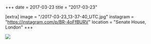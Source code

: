 +++
date = 2017-03-23
title = "2017-03-23"

[extra]
image = "/2017-03-23_13-37-40_UTC.jpg"
instagram = "https://instagram.com/p/BR-4oFfBURV"
location = "Senate House, London"
+++

<img src="/2017-03-23_13-37-40_UTC.jpg" />
